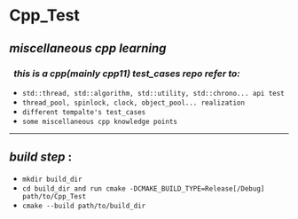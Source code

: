  Cpp_Test 
 =========

## *miscellaneous cpp learning*
### *&nbsp; this is a cpp(mainly cpp11) test_cases repo  refer to:* 
- `std::thread, std::algorithm, std::utility, std::chrono... api test`  
- `thread_pool, spinlock, clock, object_pool... realization` 
- `different tempalte's test_cases`
- `some miscellaneous cpp knowledge points` 
----------------------

## *build step* :
+ `mkdir build_dir`
+ `cd build_dir and run cmake -DCMAKE_BUILD_TYPE=Release[/Debug] path/to/Cpp_Test`
+ `cmake --build path/to/build_dir`
